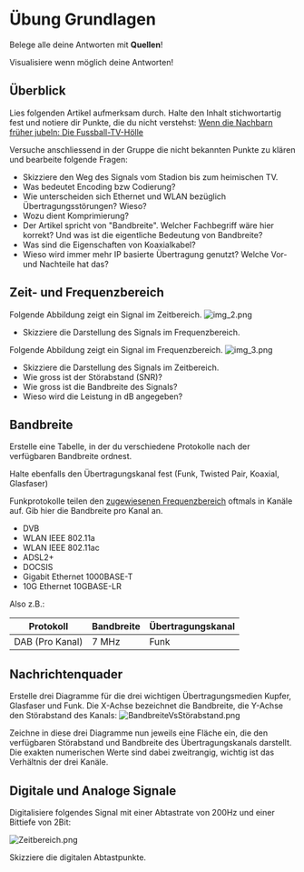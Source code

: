 # Übung Grundlagen

Belege alle deine Antworten mit **Quellen**!

Visualisiere wenn möglich deine Antworten!

## Überblick

Lies folgenden Artikel aufmerksam durch. Halte den Inhalt stichwortartig fest und notiere dir Punkte, die du nicht 
verstehst: [Wenn die Nachbarn früher jubeln: Die Fussball-TV-Hölle](https://blog.init7.net/de/wenn-die-nachbarn-frueher-jubeln-die-fussball-tv-hoelle/)

Versuche anschliessend in der Gruppe die nicht bekannten Punkte zu klären und bearbeite folgende Fragen:

- Skizziere den Weg des Signals vom Stadion bis zum heimischen TV.
- Was bedeutet Encoding bzw Codierung?
- Wie unterscheiden sich Ethernet und WLAN bezüglich Übertragungsstörungen? Wieso?
- Wozu dient Komprimierung?
- Der Artikel spricht von "Bandbreite". Welcher Fachbegriff wäre hier korrekt? Und was ist die eigentliche Bedeutung 
  von Bandbreite?
- Was sind die Eigenschaften von Koaxialkabel?
- Wieso wird immer mehr IP basierte Übertragung genutzt? Welche Vor- und Nachteile hat das?

## Zeit- und Frequenzbereich

Folgende Abbildung zeigt ein Signal im Zeitbereich. 
![img_2.png](Zeitbereich.png)
- Skizziere die Darstellung des Signals im Frequenzbereich.

Folgende Abbildung zeigt ein Signal im Frequenzbereich. 
![img_3.png](Frequenzbereich.png)
- Skizziere die Darstellung des Signals im Zeitbereich.
- Wie gross ist der Störabstand (SNR)?
- Wie gross ist die Bandbreite des Signals?
- Wieso wird die Leistung in dB angegeben?

## Bandbreite

Erstelle eine Tabelle, in der du verschiedene Protokolle nach der verfügbaren Bandbreite ordnest.

Halte ebenfalls den Übertragungskanal fest (Funk, Twisted Pair, Koaxial, Glasfaser)

Funkprotokolle teilen den [zugewiesenen Frequenzbereich](https://www.bakom.admin.ch/bakom/de/home/frequenzen-antennen/nationaler-frequenzzuweisungsplan.html) oftmals in Kanäle auf. 
Gib hier die Bandbreite pro Kanal an.

- DVB 
- WLAN IEEE 802.11a
- WLAN IEEE 802.11ac
- ADSL2+
- DOCSIS
- Gigabit Ethernet 1000BASE-T
- 10G Ethernet 10GBASE-LR

Also z.B.:

| Protokoll        | Bandbreite | Übertragungskanal |
|------------------|------------|-------------------|
| DAB  (Pro Kanal) | 7 MHz      | Funk              |


## Nachrichtenquader

Erstelle drei Diagramme für die drei wichtigen Übertragungsmedien Kupfer, Glasfaser und Funk.
Die X-Achse bezeichnet die Bandbreite, die Y-Achse den Störabstand des Kanals:
![BandbreiteVsStörabstand.png](..%2F..%2F..%2F..%2F..%2FDownloads%2FBandbreiteVsSt%C3%B6rabstand.png)

Zeichne in diese drei Diagramme nun jeweils eine Fläche ein, die den verfügbaren Störabstand und Bandbreite des 
Übertragungskanals darstellt.
Die exakten numerischen Werte sind dabei zweitrangig, wichtig ist das Verhältnis der drei Kanäle.

## Digitale und Analoge Signale

Digitalisiere folgendes Signal mit einer Abtastrate von 200Hz und einer Bittiefe von 2Bit: 

![Zeitbereich.png](Zeitbereich.png)

Skizziere die digitalen Abtastpunkte.